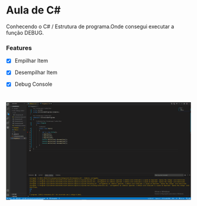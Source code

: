 # Aula de C#

<p>Conhecendo o C# / Estrutura de programa.Onde consegui executar a função DEBUG.<p>

### Features

- [x] Empilhar Item
- [x] Desempilhar Item
- [x] Debug Console


<h1> <img alt="Readme" tittle="Readme" src="./animacao.gif"><h1>
